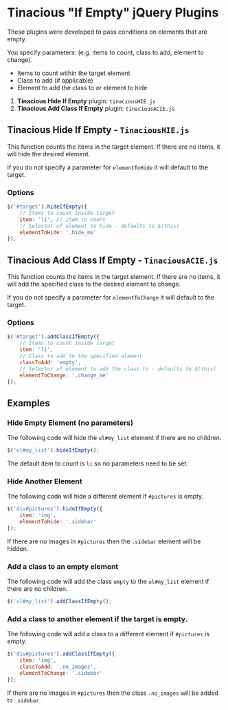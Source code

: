 # Tinacious "If Empty" jQuery Plugins

These plugins were developed to pass conditions on elements that are empty.

You specify parameters: (e.g. items to count, class to add, element to change).
- Items to count within the target element
- Class to add (if applicable)
- Element to add the class to *or* element to hide

1. **Tinacious Hide If Empty** plugin: `tinaciousHIE.js`
2. **Tinacious Add Class If Empty** plugin: `tinaciousACIE.js`

## Tinacious Hide If Empty - `TinaciousHIE.js`

This function counts the items in the target element. If there are no items, it will hide the desired element.

If you do not specify a parameter for `elementToHide` it will default to the target.

### Options
```js
$('#target').hideIfEmpty({
	// Items to count inside target
	item: 'li', // item to count
	// Selector of element to hide - defaults to $(this)
	elementToHide: '.hide_me'
});
```

## Tinacious Add Class If Empty - `TinaciousACIE.js`

This function counts the items in the target element. If there are no items, it will add the specified class to the desired element to change.

If you do not specify a parameter for `elementToChange` it will default to the target.

### Options
```js
$('#target').addClassIfEmpty({
	// Items to count inside target
	item: 'li',
	// Class to add to the specified element
	classToAdd: 'empty',
	// Selector of element to add the class to - defaults to $(this)
	elementToChange: '.change_me'
});
```

## Examples
### Hide Empty Element (no parameters)
The following code will hide the `ul#my_list` element if there are no children.

```js
$('ul#my_list').hideIfEmpty();
```
The default item to count is `li` so no parameters need to be set.

### Hide Another Element
The following code will hide a different element if `#pictures` is empty.

```js
$('div#pictures').hideIfEmpty({
	item: 'img',
	elementToHide: '.sidebar'
});
```

If there are no images in `#pictures` then the `.sidebar` element will be hidden.

### Add a class to an empty element
The following code will add the class `empty` to the `ul#my_list` element if there are no children.

```js
$('ul#my_list').addClassIfEmpty();
```

### Add a class to another element if the target is empty.
The following code will add a class to a different element if `#pictures` is empty.

```js
$('div#pictures').addClassIfEmpty({
	item: 'img',
	classToAdd: '.no_images',
	elementToChange: '.sidebar'
});
```

If there are no images in `#pictures` then the class `.no_images` will be added to `.sidebar`.